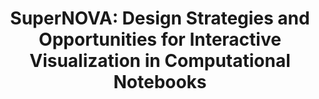 ---
authors:
- Zijie J. Wang
- David Munechika
- Seongmin Lee
- Duen Horng Chau
link: 
tags: []
title: 'SuperNOVA: Design Strategies and Opportunities for Interactive Visualization in Computational Notebooks'
venue: ACM CHI (LBW)
year: 2024
---